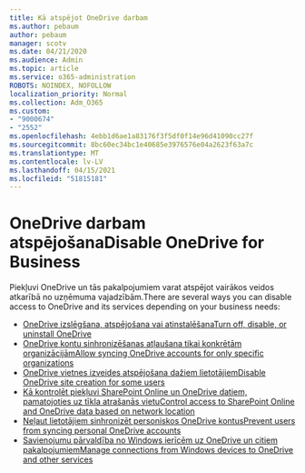 ```yaml
---
title: Kā atspējot OneDrive darbam
ms.author: pebaum
author: pebaum
manager: scotv
ms.date: 04/21/2020
ms.audience: Admin
ms.topic: article
ms.service: o365-administration
ROBOTS: NOINDEX, NOFOLLOW
localization_priority: Normal
ms.collection: Adm_O365
ms.custom:
- "9000674"
- "2552"
ms.openlocfilehash: 4ebb1d6ae1a83176f3f5df0f14e96d41090cc27f
ms.sourcegitcommit: 8bc60ec34bc1e40685e3976576e04a2623f63a7c
ms.translationtype: MT
ms.contentlocale: lv-LV
ms.lasthandoff: 04/15/2021
ms.locfileid: "51815181"
---
```

# <a name="disable-onedrive-for-business"></a><span data-ttu-id="d42f5-102">OneDrive darbam atspējošana</span><span class="sxs-lookup"><span data-stu-id="d42f5-102">Disable OneDrive for Business</span></span>

<span data-ttu-id="d42f5-103">Piekļuvi OneDrive un tās pakalpojumiem varat atspējot vairākos veidos atkarībā no uzņēmuma vajadzībām.</span><span class="sxs-lookup"><span data-stu-id="d42f5-103">There are several ways you can disable access to OneDrive and its services depending on your business needs:</span></span>

- [<span data-ttu-id="d42f5-104">OneDrive izslēgšana, atspējošana vai atinstalēšana</span><span class="sxs-lookup"><span data-stu-id="d42f5-104">Turn off, disable, or uninstall OneDrive</span></span>](https://support.office.com/article/turn-off-disable-or-uninstall-onedrive-f32a17ce-3336-40fe-9c38-6efb09f944b0)
- [<span data-ttu-id="d42f5-105">OneDrive kontu sinhronizēšanas atļaušana tikai konkrētām organizācijām</span><span class="sxs-lookup"><span data-stu-id="d42f5-105">Allow syncing OneDrive accounts for only specific organizations</span></span>](https://docs.microsoft.com/onedrive/use-group-policy#allow-syncing-onedrive-accounts-for-only-specific-organizations)
- [<span data-ttu-id="d42f5-106">OneDrive vietnes izveides atspējošana dažiem lietotājiem</span><span class="sxs-lookup"><span data-stu-id="d42f5-106">Disable OneDrive site creation for some users</span></span>](https://docs.microsoft.com/sharepoint/manage-user-profiles#disable-onedrive-creation-for-some-users)
- [<span data-ttu-id="d42f5-107">Kā kontrolēt piekļuvi SharePoint Online un OneDrive datiem, pamatojoties uz tīkla atrašanās vietu</span><span class="sxs-lookup"><span data-stu-id="d42f5-107">Control access to SharePoint Online and OneDrive data based on network location</span></span>](https://docs.microsoft.com/sharepoint/control-access-based-on-network-location)
- [<span data-ttu-id="d42f5-108">Neļaut lietotājiem sinhronizēt personiskos OneDrive kontus</span><span class="sxs-lookup"><span data-stu-id="d42f5-108">Prevent users from syncing personal OneDrive accounts</span></span>](https://docs.microsoft.com/onedrive/use-group-policy#DisablePersonalSync)
- [<span data-ttu-id="d42f5-109">Savienojumu pārvaldība no Windows ierīcēm uz OneDrive un citiem pakalpojumiem</span><span class="sxs-lookup"><span data-stu-id="d42f5-109">Manage connections from Windows devices to OneDrive and other services</span></span>](https://docs.microsoft.com/windows/privacy/manage-connections-from-windows-operating-system-components-to-microsoft-services#bkmk-onedrive)
